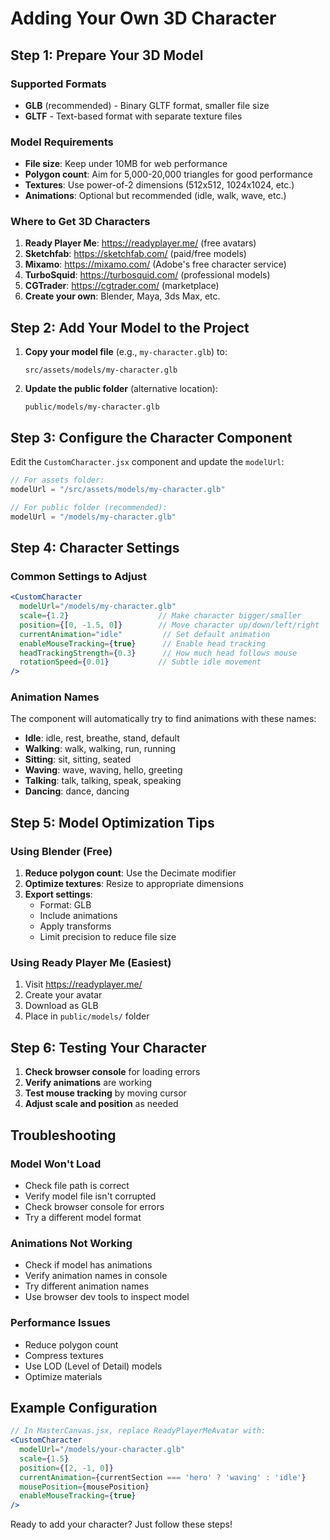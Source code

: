 # Adding Your Own 3D Character

## Step 1: Prepare Your 3D Model

### Supported Formats
- **GLB** (recommended) - Binary GLTF format, smaller file size
- **GLTF** - Text-based format with separate texture files

### Model Requirements
- **File size**: Keep under 10MB for web performance
- **Polygon count**: Aim for 5,000-20,000 triangles for good performance
- **Textures**: Use power-of-2 dimensions (512x512, 1024x1024, etc.)
- **Animations**: Optional but recommended (idle, walk, wave, etc.)

### Where to Get 3D Characters
1. **Ready Player Me**: https://readyplayer.me/ (free avatars)
2. **Sketchfab**: https://sketchfab.com/ (paid/free models)
3. **Mixamo**: https://mixamo.com/ (Adobe's free character service)
4. **TurboSquid**: https://turbosquid.com/ (professional models)
5. **CGTrader**: https://cgtrader.com/ (marketplace)
6. **Create your own**: Blender, Maya, 3ds Max, etc.

## Step 2: Add Your Model to the Project

1. **Copy your model file** (e.g., `my-character.glb`) to:
   ```
   src/assets/models/my-character.glb
   ```

2. **Update the public folder** (alternative location):
   ```
   public/models/my-character.glb
   ```

## Step 3: Configure the Character Component

Edit the `CustomCharacter.jsx` component and update the `modelUrl`:

```jsx
// For assets folder:
modelUrl = "/src/assets/models/my-character.glb"

// For public folder (recommended):
modelUrl = "/models/my-character.glb"
```

## Step 4: Character Settings

### Common Settings to Adjust

```jsx
<CustomCharacter
  modelUrl="/models/my-character.glb"
  scale={1.2}                    // Make character bigger/smaller
  position={[0, -1.5, 0]}        // Move character up/down/left/right
  currentAnimation="idle"         // Set default animation
  enableMouseTracking={true}      // Enable head tracking
  headTrackingStrength={0.3}      // How much head follows mouse
  rotationSpeed={0.01}           // Subtle idle movement
/>
```

### Animation Names
The component will automatically try to find animations with these names:
- **Idle**: idle, rest, breathe, stand, default
- **Walking**: walk, walking, run, running
- **Sitting**: sit, sitting, seated
- **Waving**: wave, waving, hello, greeting
- **Talking**: talk, talking, speak, speaking
- **Dancing**: dance, dancing

## Step 5: Model Optimization Tips

### Using Blender (Free)
1. **Reduce polygon count**: Use the Decimate modifier
2. **Optimize textures**: Resize to appropriate dimensions
3. **Export settings**: 
   - Format: GLB
   - Include animations
   - Apply transforms
   - Limit precision to reduce file size

### Using Ready Player Me (Easiest)
1. Visit https://readyplayer.me/
2. Create your avatar
3. Download as GLB
4. Place in `public/models/` folder

## Step 6: Testing Your Character

1. **Check browser console** for loading errors
2. **Verify animations** are working
3. **Test mouse tracking** by moving cursor
4. **Adjust scale and position** as needed

## Troubleshooting

### Model Won't Load
- Check file path is correct
- Verify model file isn't corrupted
- Check browser console for errors
- Try a different model format

### Animations Not Working
- Check if model has animations
- Verify animation names in console
- Try different animation names
- Use browser dev tools to inspect model

### Performance Issues
- Reduce polygon count
- Compress textures
- Use LOD (Level of Detail) models
- Optimize materials

## Example Configuration

```jsx
// In MasterCanvas.jsx, replace ReadyPlayerMeAvatar with:
<CustomCharacter
  modelUrl="/models/your-character.glb"
  scale={1.5}
  position={[2, -1, 0]}
  currentAnimation={currentSection === 'hero' ? 'waving' : 'idle'}
  mousePosition={mousePosition}
  enableMouseTracking={true}
/>
```

Ready to add your character? Just follow these steps!
